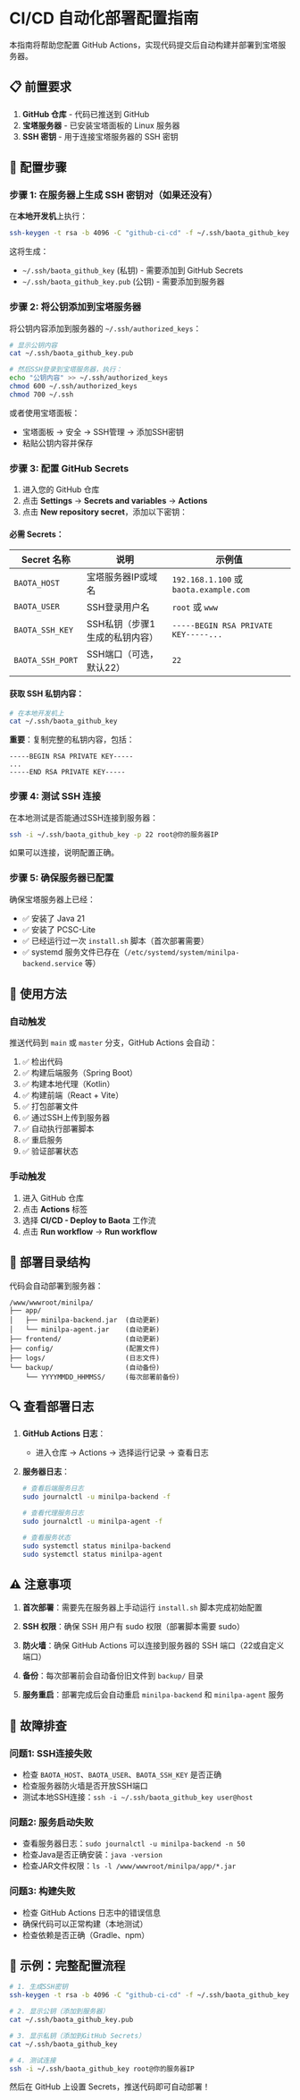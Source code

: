 # CI/CD 自动化部署配置指南

本指南将帮助您配置 GitHub Actions，实现代码提交后自动构建并部署到宝塔服务器。

## 📋 前置要求

1. **GitHub 仓库** - 代码已推送到 GitHub
2. **宝塔服务器** - 已安装宝塔面板的 Linux 服务器
3. **SSH 密钥** - 用于连接宝塔服务器的 SSH 密钥

## 🔧 配置步骤

### 步骤 1: 在服务器上生成 SSH 密钥对（如果还没有）

在**本地开发机**上执行：

```bash
ssh-keygen -t rsa -b 4096 -C "github-ci-cd" -f ~/.ssh/baota_github_key
```

这将生成：
- `~/.ssh/baota_github_key` (私钥) - 需要添加到 GitHub Secrets
- `~/.ssh/baota_github_key.pub` (公钥) - 需要添加到服务器

### 步骤 2: 将公钥添加到宝塔服务器

将公钥内容添加到服务器的 `~/.ssh/authorized_keys`：

```bash
# 显示公钥内容
cat ~/.ssh/baota_github_key.pub

# 然后SSH登录到宝塔服务器，执行：
echo "公钥内容" >> ~/.ssh/authorized_keys
chmod 600 ~/.ssh/authorized_keys
chmod 700 ~/.ssh
```

或者使用宝塔面板：
- 宝塔面板 → 安全 → SSH管理 → 添加SSH密钥
- 粘贴公钥内容并保存

### 步骤 3: 配置 GitHub Secrets

1. 进入您的 GitHub 仓库
2. 点击 **Settings** → **Secrets and variables** → **Actions**
3. 点击 **New repository secret**，添加以下密钥：

#### 必需 Secrets：

| Secret 名称 | 说明 | 示例值 |
|------------|------|--------|
| `BAOTA_HOST` | 宝塔服务器IP或域名 | `192.168.1.100` 或 `baota.example.com` |
| `BAOTA_USER` | SSH登录用户名 | `root` 或 `www` |
| `BAOTA_SSH_KEY` | SSH私钥（步骤1生成的私钥内容） | `-----BEGIN RSA PRIVATE KEY-----...` |
| `BAOTA_SSH_PORT` | SSH端口（可选，默认22） | `22` |

#### 获取 SSH 私钥内容：

```bash
# 在本地开发机上
cat ~/.ssh/baota_github_key
```

**重要**：复制完整的私钥内容，包括：
```
-----BEGIN RSA PRIVATE KEY-----
...
-----END RSA PRIVATE KEY-----
```

### 步骤 4: 测试 SSH 连接

在本地测试是否能通过SSH连接到服务器：

```bash
ssh -i ~/.ssh/baota_github_key -p 22 root@你的服务器IP
```

如果可以连接，说明配置正确。

### 步骤 5: 确保服务器已配置

确保宝塔服务器上已经：
- ✅ 安装了 Java 21
- ✅ 安装了 PCSC-Lite
- ✅ 已经运行过一次 `install.sh` 脚本（首次部署需要）
- ✅ systemd 服务文件已存在（`/etc/systemd/system/minilpa-backend.service` 等）

## 🚀 使用方法

### 自动触发

推送代码到 `main` 或 `master` 分支，GitHub Actions 会自动：

1. ✅ 检出代码
2. ✅ 构建后端服务（Spring Boot）
3. ✅ 构建本地代理（Kotlin）
4. ✅ 构建前端（React + Vite）
5. ✅ 打包部署文件
6. ✅ 通过SSH上传到服务器
7. ✅ 自动执行部署脚本
8. ✅ 重启服务
9. ✅ 验证部署状态

### 手动触发

1. 进入 GitHub 仓库
2. 点击 **Actions** 标签
3. 选择 **CI/CD - Deploy to Baota** 工作流
4. 点击 **Run workflow** → **Run workflow**

## 📁 部署目录结构

代码会自动部署到服务器：

```
/www/wwwroot/minilpa/
├── app/
│   ├── minilpa-backend.jar  (自动更新)
│   └── minilpa-agent.jar    (自动更新)
├── frontend/                (自动更新)
├── config/                  (配置文件)
├── logs/                    (日志文件)
└── backup/                  (自动备份)
    └── YYYYMMDD_HHMMSS/     (每次部署前备份)
```

## 🔍 查看部署日志

1. **GitHub Actions 日志**：
   - 进入仓库 → Actions → 选择运行记录 → 查看日志

2. **服务器日志**：
   ```bash
   # 查看后端服务日志
   sudo journalctl -u minilpa-backend -f
   
   # 查看代理服务日志
   sudo journalctl -u minilpa-agent -f
   
   # 查看服务状态
   sudo systemctl status minilpa-backend
   sudo systemctl status minilpa-agent
   ```

## ⚠️ 注意事项

1. **首次部署**：需要先在服务器上手动运行 `install.sh` 脚本完成初始配置

2. **SSH 权限**：确保 SSH 用户有 sudo 权限（部署脚本需要 sudo）

3. **防火墙**：确保 GitHub Actions 可以连接到服务器的 SSH 端口（22或自定义端口）

4. **备份**：每次部署前会自动备份旧文件到 `backup/` 目录

5. **服务重启**：部署完成后会自动重启 `minilpa-backend` 和 `minilpa-agent` 服务

## 🐛 故障排查

### 问题1: SSH连接失败

- 检查 `BAOTA_HOST`、`BAOTA_USER`、`BAOTA_SSH_KEY` 是否正确
- 检查服务器防火墙是否开放SSH端口
- 测试本地SSH连接：`ssh -i ~/.ssh/baota_github_key user@host`

### 问题2: 服务启动失败

- 查看服务器日志：`sudo journalctl -u minilpa-backend -n 50`
- 检查Java是否正确安装：`java -version`
- 检查JAR文件权限：`ls -l /www/wwwroot/minilpa/app/*.jar`

### 问题3: 构建失败

- 检查 GitHub Actions 日志中的错误信息
- 确保代码可以正常构建（本地测试）
- 检查依赖是否正确（Gradle、npm）

## 📝 示例：完整配置流程

```bash
# 1. 生成SSH密钥
ssh-keygen -t rsa -b 4096 -C "github-ci-cd" -f ~/.ssh/baota_github_key

# 2. 显示公钥（添加到服务器）
cat ~/.ssh/baota_github_key.pub

# 3. 显示私钥（添加到GitHub Secrets）
cat ~/.ssh/baota_github_key

# 4. 测试连接
ssh -i ~/.ssh/baota_github_key root@你的服务器IP
```

然后在 GitHub 上设置 Secrets，推送代码即可自动部署！

